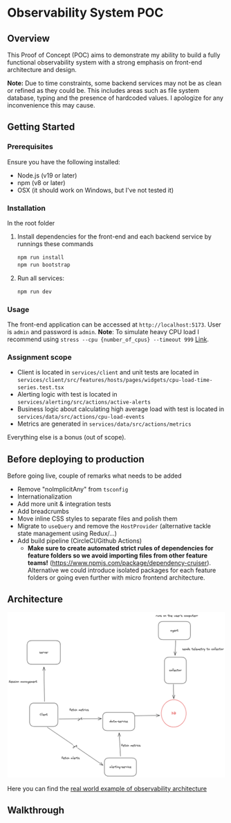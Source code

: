 # Observability System POC

## Overview

This Proof of Concept (POC) aims to demonstrate my ability to build a fully functional observability system with a strong emphasis on front-end architecture and design.

**Note:** Due to time constraints, some backend services may not be as clean or refined as they could be. This includes areas such as file system database, typing and the presence of hardcoded values. I apologize for any inconvenience this may cause.

## Getting Started

### Prerequisites

Ensure you have the following installed:

- Node.js (v19 or later)
- npm (v8 or later)
- OSX (it should work on Windows, but I've not tested it)

### Installation

In the root folder

1. Install dependencies for the front-end and each backend service by runnings these commands

   ```bash
   npm run install
   npm run bootstrap
   ```

2. Run all services:

   ```bash
   npm run dev
   ```


### Usage

The front-end application can be accessed at `http://localhost:5173`. User is `admin` and password is `admin`.
**Note**:
To simulate heavy CPU load I recommend using `stress --cpu {number_of_cpus} --timeout 999` [Link](https://formulae.brew.sh/formula/stress).

### Assignment scope

- Client is located in `services/client` and unit tests are located in `services/client/src/features/hosts/pages/widgets/cpu-load-time-series.test.tsx`
- Alerting logic with test is located in `services/alerting/src/actions/active-alerts`
- Business logic about calculating high average load with test is located in `services/data/src/actions/cpu-load-events`
- Metrics are generated in `services/data/src/actions/metrics`

Everything else is a bonus (out of scope).

## Before deploying to production

Before going live, couple of remarks what needs to be added

- Remove "noImplicitAny" from `tsconfig`
- Internationalization
- Add more unit & integration tests
- Add breadcrumbs
- Move inline CSS styles to separate files and polish them
- Migrate to `useQuery` and remove the `HostProvider` (alternative tackle state management using Redux/...)
- Add build pipeline (CircleCI/Github Actions)
  - **Make sure to create automated strict rules of dependencies for feature folders so we avoid importing files from other feature teams!** (https://www.npmjs.com/package/dependency-cruiser). Alternative we could introduce isolated packages for each feature folders or going even further with micro frontend architecture.

## Architecture
![Current architecture of this POC](docs/CURRENT_ARCHITECTURE.png)


Here you can find the [real world example of observability architecture](docs/REAL_WORLD_ARCHITECTURE.png)

## Walkthrough
